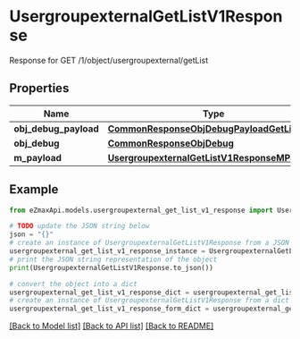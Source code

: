 # UsergroupexternalGetListV1Response

Response for GET /1/object/usergroupexternal/getList

## Properties

Name | Type | Description | Notes
------------ | ------------- | ------------- | -------------
**obj_debug_payload** | [**CommonResponseObjDebugPayloadGetList**](CommonResponseObjDebugPayloadGetList.md) |  | 
**obj_debug** | [**CommonResponseObjDebug**](CommonResponseObjDebug.md) |  | [optional] 
**m_payload** | [**UsergroupexternalGetListV1ResponseMPayload**](UsergroupexternalGetListV1ResponseMPayload.md) |  | 

## Example

```python
from eZmaxApi.models.usergroupexternal_get_list_v1_response import UsergroupexternalGetListV1Response

# TODO update the JSON string below
json = "{}"
# create an instance of UsergroupexternalGetListV1Response from a JSON string
usergroupexternal_get_list_v1_response_instance = UsergroupexternalGetListV1Response.from_json(json)
# print the JSON string representation of the object
print(UsergroupexternalGetListV1Response.to_json())

# convert the object into a dict
usergroupexternal_get_list_v1_response_dict = usergroupexternal_get_list_v1_response_instance.to_dict()
# create an instance of UsergroupexternalGetListV1Response from a dict
usergroupexternal_get_list_v1_response_form_dict = usergroupexternal_get_list_v1_response.from_dict(usergroupexternal_get_list_v1_response_dict)
```
[[Back to Model list]](../README.md#documentation-for-models) [[Back to API list]](../README.md#documentation-for-api-endpoints) [[Back to README]](../README.md)


